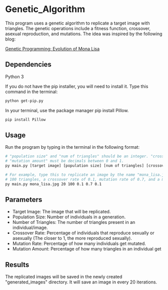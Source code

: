 # Genetic_Algorithm
This program uses a genetic algorithm to replicate a target image with triangles. 
The genetic operations include a fitness function, crossover, asexual reproduction,
and mutations.
The idea was inspired by the following blog:

<a href=https://rogerjohansson.blog/2008/12/07/genetic-programming-evolution-of-mona-lisa/> 
Genetic Programming: Evolution of Mona Lisa </a>

## Dependencies
Python 3

If you do not have the pip installer, you will need to install it.
Type this command in the terminal:
```bash
python get-pip.py
```
In your terminal, use the package manager pip install Pillow.
```bash
pip install Pillow
```

## Usage
Run the program by typing in the terminal in the following format:
```bash
# "population size" and "num of triangles" should be an integer. "crossover rate", "mutation rate", and
# "mutation amount" must be decimals between 0 and 1.
py main.py [target image] [population size] [num of triangles] [crossover rate] [mutation rate] [mutation amount]

# For example, type this to replicate an image by the name "mona_lisa.jpg" with a population size of 20,
# 100 triangles, a crossover rate of 0.1, mutation rate of 0.7, and a mutation amount of 0.1.
py main.py mona_lisa.jpg 20 100 0.1 0.7 0.1
```
## Parameters
* Target Image: The image that will be replicated.
* Population Size: Number of individuals in a generation.
* Number of Triangles: The number of triangles present in an individual/image.
* Crossover Rate: Percentage of individuals that reproduce sexually or asexually (The closer to 1, the more reproduced sexually).
* Mutation Rate: Percentage of how many individuals get mutated.
* Mutation Amount: Percentage of how many triangles in an individual get

## Results
The replicated images will be saved in the newly created "generated_images" directory. It will save an image in every 20
iterations.
